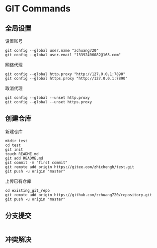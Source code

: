 # GIT Commands

## 全局设置
设置账号
```
git config --global user.name "zchuang720"
git config --global user.email "13392406082@163.com"
```

网络代理
```
git config --global http.proxy "http://127.0.0.1:7890"
git config --global https.proxy "http://127.0.0.1:7890"
```

取消代理
```
git config --global --unset http.proxy
git config --global --unset https.proxy
```

## 创建仓库
新建仓库
```
mkdir test
cd test
git init
touch README.md
git add README.md
git commit -m "first commit"
git remote add origin https://gitee.com/zhichengh/test.git
git push -u origin "master"

```
上传已有仓库
```
cd existing_git_repo
git remote add origin https://github.com/zchuang720/repository.git
git push -u origin "master"
```

## 分支提交
```

```

## 冲突解决
```

```
